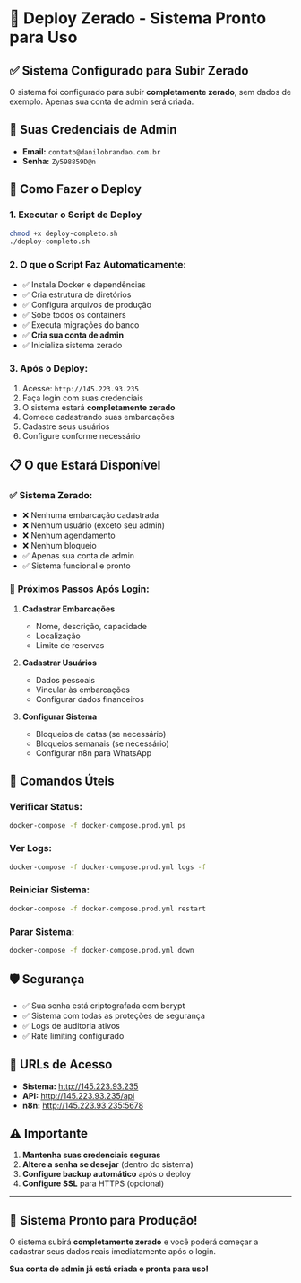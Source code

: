 # 🚀 Deploy Zerado - Sistema Pronto para Uso

## ✅ Sistema Configurado para Subir Zerado

O sistema foi configurado para subir **completamente zerado**, sem dados de exemplo. Apenas sua conta de admin será criada.

## 🔑 Suas Credenciais de Admin

- **Email:** `contato@danilobrandao.com.br`
- **Senha:** `Zy598859D@n`

## 🚀 Como Fazer o Deploy

### 1. **Executar o Script de Deploy**
```bash
chmod +x deploy-completo.sh
./deploy-completo.sh
```

### 2. **O que o Script Faz Automaticamente:**
- ✅ Instala Docker e dependências
- ✅ Cria estrutura de diretórios
- ✅ Configura arquivos de produção
- ✅ Sobe todos os containers
- ✅ Executa migrações do banco
- ✅ **Cria sua conta de admin**
- ✅ Inicializa sistema zerado

### 3. **Após o Deploy:**
1. Acesse: `http://145.223.93.235`
2. Faça login com suas credenciais
3. O sistema estará **completamente zerado**
4. Comece cadastrando suas embarcações
5. Cadastre seus usuários
6. Configure conforme necessário

## 📋 O que Estará Disponível

### ✅ **Sistema Zerado:**
- ❌ Nenhuma embarcação cadastrada
- ❌ Nenhum usuário (exceto seu admin)
- ❌ Nenhum agendamento
- ❌ Nenhum bloqueio
- ✅ Apenas sua conta de admin
- ✅ Sistema funcional e pronto

### 🎯 **Próximos Passos Após Login:**
1. **Cadastrar Embarcações**
   - Nome, descrição, capacidade
   - Localização
   - Limite de reservas

2. **Cadastrar Usuários**
   - Dados pessoais
   - Vincular às embarcações
   - Configurar dados financeiros

3. **Configurar Sistema**
   - Bloqueios de datas (se necessário)
   - Bloqueios semanais (se necessário)
   - Configurar n8n para WhatsApp

## 🔧 Comandos Úteis

### **Verificar Status:**
```bash
docker-compose -f docker-compose.prod.yml ps
```

### **Ver Logs:**
```bash
docker-compose -f docker-compose.prod.yml logs -f
```

### **Reiniciar Sistema:**
```bash
docker-compose -f docker-compose.prod.yml restart
```

### **Parar Sistema:**
```bash
docker-compose -f docker-compose.prod.yml down
```

## 🛡️ Segurança

- ✅ Sua senha está criptografada com bcrypt
- ✅ Sistema com todas as proteções de segurança
- ✅ Logs de auditoria ativos
- ✅ Rate limiting configurado

## 📱 URLs de Acesso

- **Sistema:** http://145.223.93.235
- **API:** http://145.223.93.235/api
- **n8n:** http://145.223.93.235:5678

## ⚠️ Importante

1. **Mantenha suas credenciais seguras**
2. **Altere a senha se desejar** (dentro do sistema)
3. **Configure backup automático** após o deploy
4. **Configure SSL** para HTTPS (opcional)

---

## 🎉 **Sistema Pronto para Produção!**

O sistema subirá **completamente zerado** e você poderá começar a cadastrar seus dados reais imediatamente após o login.

**Sua conta de admin já está criada e pronta para uso!**


